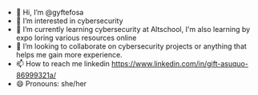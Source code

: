 - 👋 Hi, I’m @gyftefosa
- 👀 I’m interested in cybersecurity
- 🌱 I’m currently learning cybersecurity at Altschool, I'm also learning by expo
 loring various resources online
- 💞️ I’m looking to collaborate on cybersecurity projects or anything that helps me gain more experience. 
- 📫 How to reach me linkedin https://www.linkedin.com/in/gift-asuquo-86999321a/
- 😄 Pronouns: she/her
  

<!---
gyftefosa/gyftefosa is a ✨ special ✨ repository because its `README.md` (this file) appears on your GitHub profile.
You can click the Preview link to take a look at your changes.
--->
